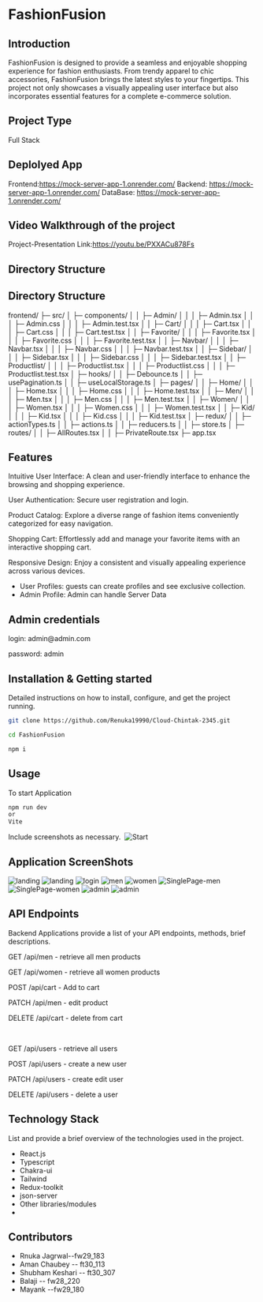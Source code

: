 # FashionFusion

## Introduction

FashionFusion is designed to provide a seamless and enjoyable shopping experience for fashion enthusiasts. From trendy apparel to chic accessories, FashionFusion brings the latest styles to your fingertips. This project not only showcases a visually appealing user interface but also incorporates essential features for a complete e-commerce solution.

## Project Type

Full Stack

## Deplolyed App

Frontend:https://mock-server-app-1.onrender.com/
Backend: https://mock-server-app-1.onrender.com/
DataBase: https://mock-server-app-1.onrender.com/

## Video Walkthrough of the project

Project-Presentation Link:https://youtu.be/PXXACu878Fs

## Directory Structure
## Directory Structure
frontend/
├─ src/
│  ├─ components/
│  │  ├─ Admin/
│  │  │  ├─ Admin.tsx
│  │  │  ├─ Admin.css
│  │  │  ├─ Admin.test.tsx
│  │  ├─ Cart/
│  │  │  ├─ Cart.tsx
│  │  │  ├─ Cart.css
│  │  │  ├─ Cart.test.tsx
│  │  ├─ Favorite/
│  │  │  ├─ Favorite.tsx
│  │  │  ├─ Favorite.css
│  │  │  ├─ Favorite.test.tsx
│  │  ├─ Navbar/
│  │  │  ├─ Navbar.tsx
│  │  │  ├─ Navbar.css
│  │  │  ├─ Navbar.test.tsx
│  │  ├─ Sidebar/
│  │  │  ├─ Sidebar.tsx
│  │  │  ├─ Sidebar.css
│  │  │  ├─ Sidebar.test.tsx
│  │  ├─ Productlist/
│  │  │  ├─ Productlist.tsx
│  │  │  ├─ Productlist.css
│  │  │  ├─ Productlist.test.tsx
│  ├─ hooks/
│  │  ├─ Debounce.ts
│  │  ├─ usePagination.ts
│  │  ├─ useLocalStorage.ts
│  ├─ pages/
│  │  ├─ Home/
│  │  │  ├─ Home.tsx
│  │  │  ├─ Home.css
│  │  │  ├─ Home.test.tsx
│  │  ├─ Men/
│  │  │  ├─ Men.tsx
│  │  │  ├─ Men.css
│  │  │  ├─ Men.test.tsx
│  │  ├─ Women/
│  │  │  ├─ Women.tsx
│  │  │  ├─ Women.css
│  │  │  ├─ Women.test.tsx
│  │  ├─ Kid/
│  │  │  ├─ Kid.tsx
│  │  │  ├─ Kid.css
│  │  │  ├─ Kid.test.tsx
│  ├─ redux/
│  │  ├─ actionTypes.ts
│  │  ├─ actions.ts
│  │  ├─ reducers.ts
│  │  ├─ store.ts
│  ├─ routes/
│  │  ├─ AllRoutes.tsx
│  │  ├─ PrivateRoute.tsx
├─ app.tsx

## Features
  Intuitive User Interface: A clean and user-friendly interface to enhance the browsing and shopping experience.
   
  User Authentication: Secure user registration and login.

  Product Catalog: Explore a diverse range of fashion items conveniently categorized for easy navigation.

  Shopping Cart: Effortlessly add and manage your favorite items with an interactive shopping cart.
 
  Responsive Design: Enjoy a consistent and visually appealing experience across various devices.

- User Profiles: guests can create profiles and see exclusive collection.
- Admin Profile: Admin can handle Server Data

## Admin credentials
  <p>login: admin@admin.com</p>
  <p>password: admin</p>

  
## Installation & Getting started

Detailed instructions on how to install, configure, and get the project running.

```bash
git clone https://github.com/Renuka19990/Cloud-Chintak-2345.git

cd FashionFusion

npm i

```

## Usage

To start Application

```bash
npm run dev
or
Vite
```

Include screenshots as necessary.
<img src='FashionFusion/public/LandingPage1.png' alt=""/>
![Start]()

## Application ScreenShots
![landing](FashionFusion/public/LandingPage1.png)
![landing](FashionFusion/public/LandingPage.png)
![login](FashionFusion/public/LoginPage.png)
![men](FashionFusion/public/men.png)
![women](FashionFusion/public/women.png)
![SinglePage-men](FashionFusion/public/singlePage-men.png)
![SinglePage-women](FashionFusion/public/singlePage-women.png)
![admin](FashionFusion/public/admin1.png)
![admin](FashionFusion/public/admin2.png)

## API Endpoints

Backend Applications provide a list of your API endpoints, methods, brief descriptions.

<p>GET /api/men - retrieve all men products</p>
<p>GET /api/women - retrieve all women products</p>

<p>POST /api/cart - Add to cart</p>
<p>PATCH /api/men - edit product </p>
<p>DELETE /api/cart - delete from cart</p>

<br/>
<p>GET /api/users - retrieve all users</p>
<p>POST /api/users - create a new user </p>
<p>PATCH /api/users - create edit user</p>
<p>DELETE /api/users - delete a user</p>




## Technology Stack

List and provide a brief overview of the technologies used in the project.

- React.js
- Typescript
- Chakra-ui
- Tailwind
- Redux-toolkit
- json-server
- Other libraries/modules
-

## Contributors

- Rnuka Jagrwal--fw29_183 
- Aman Chaubey -- ft30_113
- Shubham Keshari  -- ft30_307
- Balaji  -- fw28_220
- Mayank  --fw29_180
